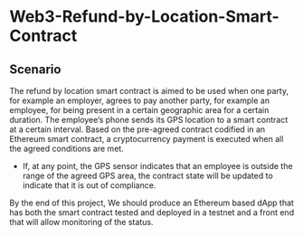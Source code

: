 # Web3-Refund-by-Location-Smart-Contract

## Scenario
The refund by location smart contract is aimed to be used when one party, for example an employer, agrees to pay another party, for example an employee, for being present in a certain geographic area for a certain duration. The employee’s phone sends its GPS location to a smart contract at a certain interval. Based on the pre-agreed contract codified in an Ethereum smart contract, a cryptocurrency payment is executed when all the agreed conditions are met.  
- If, at any point, the GPS sensor indicates that an employee is outside the range of the agreed GPS area, the contract state will be updated to indicate that it is out of compliance.  

By the end of this project, We should produce an Ethereum based dApp that has both the smart contract tested and deployed in a testnet and a front end that will allow monitoring of the status.

